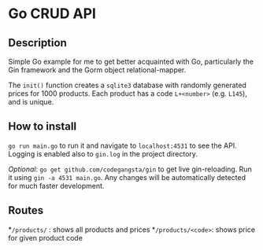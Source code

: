 # Go CRUD API

## Description
Simple Go example for me to get better acquainted with Go, particularly the Gin framework and the Gorm object relational-mapper.

The `init()` function creates a `sqlite3` database with randomly generated prices for 1000 products. Each product has a code `L+<number>` (e.g. `L145`), and is unique.

## How to install
`go run main.go` to run it and navigate to `localhost:4531` to see the API. Logging is enabled also to `gin.log` in the project directory.

*Optional*:
`go get github.com/codegangsta/gin` to get live gin-reloading. Run it using `gin -a 4531 main.go`. Any changes will be automatically detected for much faster development.

## Routes
*`/products/` : shows all products and prices
*`/products/<code>`: shows price for given product code
